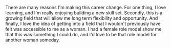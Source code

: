 There are many reasons I'm making this career change. For one thing, I love learning, and I'm really enjoying building a new skill set. Secondly, this is a growing field that will allow me long term flexibility and opportunity. And finally, I love the idea of getting into a field that I wouldn't previously have felt was accessible to me as a woman. I had a female role model show me that this was something I could do, and I'd love to be that role model for another woman someday.
